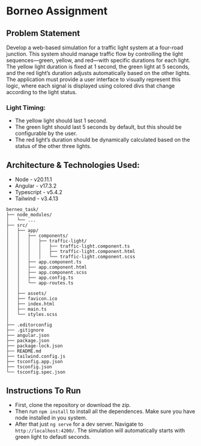# Borneo Assignment

## Problem Statement

Develop a web-based simulation for a traffic light system at a four-road junction. This system
should manage traffic flow by controlling the light sequences—green, yellow, and red—with
specific durations for each light. The yellow light duration is fixed at 1 second, the green light at
5 seconds, and the red light’s duration adjusts automatically based on the other lights. The
application must provide a user interface to visually represent this logic, where each signal is
displayed using colored divs that change according to the light status.

### Light Timing:
* The yellow light should last 1 second.
* The green light should last 5 seconds by default, but this should be configurable
by the user.
* The red light’s duration should be dynamically calculated based on the status of
the other three lights.

## Architecture & Technologies Used:
* Node - v20.11.1
* Angular - v17.3.2
* Typescript - v5.4.2
* Tailwind - v3.4.13

```
berneo_task/
├── node_modules/
│   └── ...
├── src/
│   ├── app/
│   │   ├── components/
│   │   │   ├── traffic-light/
│   │   │   │   ├── traffic-light.component.ts
│   │   │   │   ├── traffic-light.component.html
│   │   │   │   └── traffic-light.component.scss
│   │   ├── app.component.ts
│   │   ├── app.component.html
│   │   ├── app.component.scss
│   │   ├── app.config.ts
│   │   └── app-routes.ts
│   │
│   ├── assets/
│   ├── favicon.ico
│   ├── index.html
│   ├── main.ts
│   └── styles.scss
│
├── .editorconfig
├── .gitignore 
├── angular.json
├── package.json
├── package-lock.json
├── README.md
├── tailwind.config.js
├── tsconfig.app.json
├── tsconfig.json
└── tsconfig.spec.json
```
## Instructions To Run
* First, clone the repository or download the zip.
* Then run `npm install` to install all the dependences. Make sure you have node installed in you system.
* After that just `ng serve` for a dev server. Navigate to `http://localhost:4200/`. The simulation will automatically starts with green light to defautl seconds.

<!-- TODO add the logic explaination -->